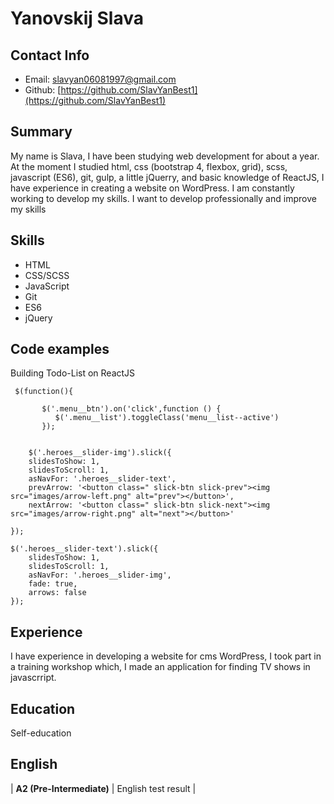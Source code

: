 # Yanovskij Slava

## Contact Info

+ Email: [slavyan06081997@gmail.com](slavyan06081997@gmail.com)
+ Github: [https://github.com/SlavYanBest1](https://github.com/SlavYanBest1)

## Summary

My name is Slava, I have been studying web development for about a year.
At the moment I studied html, css (bootstrap 4, flexbox, grid), scss, javascript (ES6), git, gulp, a little jQuerry, and basic knowledge of ReactJS, I have experience in creating a website on WordPress.
I am constantly working to develop my skills. I want to develop professionally and improve my skills


## Skills

- HTML
- CSS/SCSS
- JavaScript
- Git
- ES6
- jQuery



## Code examples

Building Todo-List on ReactJS
``` jQuery
 $(function(){

       $('.menu__btn').on('click',function () {
          $('.menu__list').toggleClass('menu__list--active')
       });

    
    $('.heroes__slider-img').slick({
    slidesToShow: 1,
    slidesToScroll: 1,
    asNavFor: '.heroes__slider-text',
    prevArrow: '<button class=" slick-btn slick-prev"><img src="images/arrow-left.png" alt="prev"></button>',
    nextArrow: '<button class=" slick-btn slick-next"><img src="images/arrow-right.png" alt="next"></button>'
    
});

$('.heroes__slider-text').slick({
    slidesToShow: 1,
    slidesToScroll: 1,
    asNavFor: '.heroes__slider-img',
    fade: true,
    arrows: false
});

```


## Experience

I have experience in developing a website for cms WordPress, I took part in a training workshop which, I made an application for finding TV shows in javascrript. 

## Education

Self-education

## English

| **A2 (Pre-Intermediate)** | English test result |